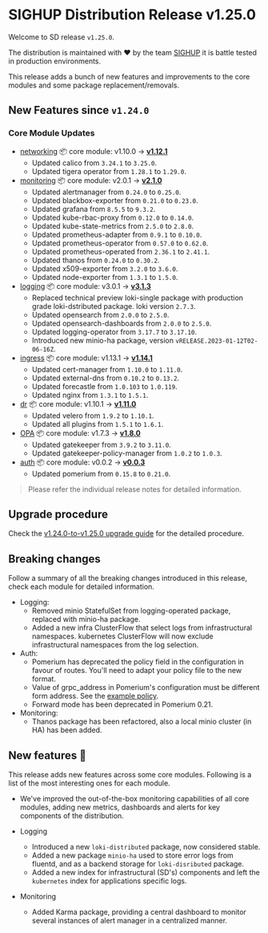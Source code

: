 # SIGHUP Distribution Release v1.25.0

Welcome to SD release `v1.25.0`.

The distribution is maintained with ❤️ by the team [SIGHUP](https://sighup.io/) it is battle tested in production environments.

This release adds a bunch of new features and improvements to the core modules and some package replacement/removals.

## New Features since `v1.24.0`

### Core Module Updates

- [networking](https://github.com/sighupio/fury-kubernetes-networking) 📦 core module: v1.10.0 -> [**v1.12.1**](https://github.com/sighupio/fury-kubernetes-networking/releases/tag/v1.12.1)
  - Updated calico from `3.24.1` to `3.25.0`.
  - Updated tigera operator from `1.28.1` to `1.29.0`.
- [monitoring](https://github.com/sighupio/fury-kubernetes-monitoring) 📦 core module: v2.0.1 -> [**v2.1.0**](https://github.com/sighupio/fury-kubernetes-monitoring/releases/tag/v2.1.0)
  - Updated alertmanager from `0.24.0` to `0.25.0`.
  - Updated blackbox-exporter from `0.21.0` to `0.23.0`.
  - Updated grafana from `8.5.5` to `9.3.2`.
  - Updated kube-rbac-proxy from `0.12.0` to `0.14.0`.
  - Updated kube-state-metrics from `2.5.0` to `2.8.0`.
  - Updated prometheus-adapter from `0.9.1` to `0.10.0`.
  - Updated prometheus-operator from `0.57.0` to `0.62.0`.
  - Updated prometheus-operated from `2.36.1` to `2.41.1`.
  - Updated thanos from `0.24.0` to `0.30.2`.
  - Updated x509-exporter from `3.2.0` to `3.6.0`.
  - Updated node-exporter from `1.3.1` to `1.5.0`.
- [logging](https://github.com/sighupio/fury-kubernetes-logging) 📦 core module: v3.0.1 -> [**v3.1.3**](https://github.com/sighupio/fury-kubernetes-logging/releases/tag/v3.1.3)
  - Replaced technical preview loki-single package with production grade loki-dstributed package. loki version `2.7.3`.
  - Updated opensearch from `2.0.0` to `2.5.0`.
  - Updated opensearch-dashboards from `2.0.0` to `2.5.0`.
  - Updated logging-operator from `3.17.7` to `3.17.10`.
  - Introduced new minio-ha package, version `vRELEASE.2023-01-12T02-06-16Z`.
- [ingress](https://github.com/sighupio/fury-kubernetes-ingress) 📦 core module: v1.13.1 -> [**v1.14.1**](https://github.com/sighupio/fury-kubernetes-ingress/releases/tag/v1.14.0)
  - Updated cert-manager from `1.10.0` to `1.11.0`.
  - Updated external-dns from `0.10.2` to `0.13.2`.
  - Updated forecastle from `1.0.103` to `1.0.119`.
  - Updated nginx from `1.3.1` to `1.5.1`.
- [dr](https://github.com/sighupio/fury-kubernetes-dr) 📦 core module: v1.10.1 -> [**v1.11.0**](https://github.com/sighupio/fury-kubernetes-dr/releases/tag/v1.11.0)
  - Updated velero from `1.9.2` to `1.10.1`.
  - Updated all plugins from `1.5.1` to `1.6.1`.
- [OPA](https://github.com/sighupio/fury-kubernetes-opa) 📦 core module: v1.7.3 -> [**v1.8.0**](https://github.com/sighupio/fury-kubernetes-opa/releases/tag/v1.8.0)
  - Updated gatekeeper from `3.9.2` to `3.11.0`.
  - Updated gatekeeper-policy-manager from `1.0.2` to `1.0.3`.
- [auth](https://github.com/sighupio/fury-kubernetes-auth) 📦 core module: v0.0.2 -> [**v0.0.3**](https://github.com/sighupio/fury-kubernetes-auth/releases/tag/v0.0.3)
  - Updated pomerium from `0.15.8` to `0.21.0`.
  
> Please refer the individual release notes for detailed information.

## Upgrade procedure

Check the [v1.24.0-to-v1.25.0 upgrade guide](../upgrades/v1.24.0-to-v1.25.0.md) for the detailed procedure.

## Breaking changes

Follow a summary of all the breaking changes introduced in this release, check each module for detailed information.

- Logging:
  - Removed minio StatefulSet from logging-operated package, replaced with minio-ha package.
  - Added a new infra ClusterFlow that select logs from infrastructural namespaces. kubernetes ClusterFlow will now exclude
    infrastructural namespaces from the log selection.
- Auth:
  - Pomerium has deprecated the policy field in the configuration in favour of routes. You'll need to adapt your policy file to the new format.
  - Value of grpc_address in Pomerium's configuration must be different form address. See the [example policy](https://github.com/sighupio/fury-kubernetes-auth/blob/v0.0.3/katalog/pomerium/config/policy.example.yaml).
  - Forward mode has been deprecated in Pomerium 0.21.
- Monitoring:
  - Thanos package has been refactored, also a local minio cluster (in HA) has been added.

## New features 🌟

This release adds new features across some core modules. Following is a list of the most interesting ones for each module.

- We've improved the out-of-the-box monitoring capabilities of all core modules, adding new metrics, dashboards and alerts for key components of the distribution.

- Logging
  - Introduced a new `loki-distributed` package, now considered stable.
  - Added a new package `minio-ha` used to store error logs from fluentd, and as a backend storage for `loki-disributed` package.
  - Added a new index for infrastructural (SD's) components and left the `kubernetes` index for applications specific logs.
- Monitoring
  - Added Karma package, providing a central dashboard to monitor several instances of alert manager in a centralized manner.
